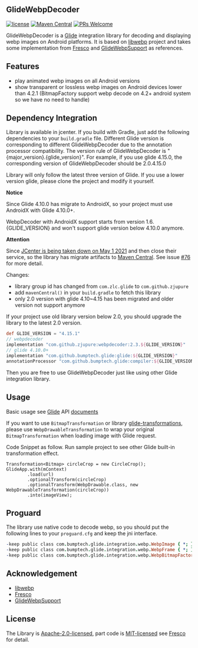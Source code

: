 ## GlideWebpDecoder

[![license](http://img.shields.io/badge/license-Apache2.0-brightgreen.svg?style=flat)](https://github.com/zjupure/GlideWebpDecoder/blob/master/LICENSE)
[![Maven Central](https://maven-badges.herokuapp.com/maven-central/com.github.zjupure/webpdecoder/badge.svg)](https://maven-badges.herokuapp.com/maven-central/com.github.zjupure/webpdecoder)
[![PRs Welcome](https://img.shields.io/badge/PRs-welcome-brightgreen.svg)](https://github.com/zjupure/GlideWebpDecoder/pulls)

GlideWebpDecoder is a [Glide](https://github.com/bumptech/glide) integration library for decoding and displaying webp images on Android platforms. It is based on [libwebp](https://github.com/webmproject/libwebp) project and takes some implementation from [Fresco](https://github.com/facebook/fresco) and [GlideWebpSupport](https://github.com/roths/GlideWebpSupport) as references.

## Features

* play animated webp images on all Android versions
* show transparent or lossless webp images on Android devices lower than 4.2.1 (BitmapFactory support webp decode on 4.2+ android system so we have no need to handle)

## Dependency Integration

Library is available in jcenter. If you build with Gradle, just add the following dependencies to your `build.gradle` file.
Different Glide version is corresponding to different GlideWebpDecoder due to the annotation processor compatibility. The version rule of GlideWebpDecoder is "{major_version}.{glide_version}".
For example, if you use glide 4.15.0, the corresponding version of GlideWebpDecoder should be 2.0.4.15.0

Library will only follow the latest three version of Glide. If you use a lower version glide, please clone the project and modify it yourself.

**Notice**

Since Glide 4.10.0 has migrate to AndroidX, so your project must use AndroidX with Glide 4.10.0+. 

WebpDecoder with AndroidX support starts from version 1.6.{GLIDE_VERSION} and won't support glide version below 4.10.0 anymore.


**Attention**

Since [JCenter is being taken down on May 1 2021](https://jfrog.com/blog/into-the-sunset-bintray-jcenter-gocenter-and-chartcenter/) and then close their service, so the library has migrate artifacts to [Maven Central](https://search.maven.org/). See issue [#76](https://github.com/zjupure/GlideWebpDecoder/issues/76) for more detail.

Changes:
* library group id has changed from `com.zlc.glide` to `com.github.zjupure`
* add `mavenCentral()` in your `build.gradle` to fetch this library
* only 2.0 version with glide 4.10~4.15 has been migrated and older version not support anymore

If your project use old library version below 2.0, you should upgrade the library to the latest 2.0 version.

```gradle
def GLIDE_VERSION = "4.15.1"
// webpdecoder
implementation "com.github.zjupure:webpdecoder:2.3.${GLIDE_VERSION}"
// glide 4.10.0+
implementation "com.github.bumptech.glide:glide:${GLIDE_VERSION}"
annotationProcessor "com.github.bumptech.glide:compiler:${GLIDE_VERSION}"
```

Then you are free to use GlideWebpDecoder just like using other Glide integration library.

## Usage

Basic usage see [Glide](https://github.com/bumptech/glide) API [documents](https://bumptech.github.io/glide/)

If you want to use `BitmapTransformation` or library [glide-transformations](https://github.com/wasabeef/glide-transformations), please use `WebpDrawableTransformation` to wrap your original `BitmapTransformation` when loading image with Glide request.

Code Snippet as follow. Run sample project to see other Glide built-in transformation effect.

```
Transformation<Bitmap> circleCrop = new CircleCrop();
GlideApp.with(mContext)
        .load(url)
        .optionalTransform(circleCrop)
        .optionalTransform(WebpDrawable.class, new WebpDrawableTransformation(circleCrop))
        .into(imageView);
```

## Proguard

The library use native code to decode webp, so you should put the following lines to your `proguard.cfg` and keep the jni interface.

```pro
-keep public class com.bumptech.glide.integration.webp.WebpImage { *; }
-keep public class com.bumptech.glide.integration.webp.WebpFrame { *; }
-keep public class com.bumptech.glide.integration.webp.WebpBitmapFactory { *; }
```

## Acknowledgement

* [libwebp](https://github.com/webmproject/libwebp)
* [Fresco](https://github.com/facebook/fresco)
* [GlideWebpSupport](https://github.com/roths/GlideWebpSupport)

## License

The Library is [Apache-2.0-licensed](https://github.com/zjupure/GlideWebpDecoder/blob/master/LICENSE), part code is [MIT-licensed](https://github.com/facebook/fresco/blob/master/LICENSE) see [Fresco](https://github.com/facebook/fresco) for detail.

